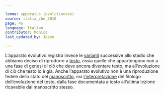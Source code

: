```yaml
---

lemma: apparatus (evolutionary)
source: italia_che_2010
page: 46
language: Italian
contributor: Monica
last_updated_by: Jesse

---
```


L’apparato evolutivo registra invece le [varianti](variant.html) successive allo stadio che abbiamo deciso di riprodurre a [testo](text.html), ossia quelle che appartengono non a una fase di [genesi](genesis.html) di ciò che deve ancora diventare testo, ma all’evoluzione di ciò che testo lo è già. Anche l’apparato evolutivo non è una riproduzione fedele dello stato del [manoscritto](manuscript.html), ma [l’interpretazione](editorInterpretation.html) del filologo dell’evoluzione del testo, dalla fase documentata a testo all’ultima lezione ricavabile dal manoscritto stesso.
